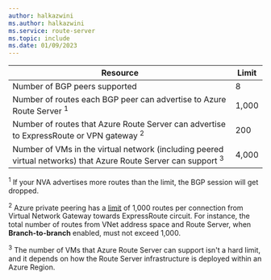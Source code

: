 ```yaml
---
author: halkazwini
ms.author: halkazwini
ms.service: route-server
ms.topic: include
ms.date: 01/09/2023
---
```

| Resource | Limit |
|----------|-------|
| Number of BGP peers supported | 8 |
| Number of routes each BGP peer can advertise to Azure Route Server <sup>1</sup> | 1,000 |
| Number of routes that Azure Route Server can advertise to ExpressRoute or VPN gateway <sup>2</sup>  | 200 |
| Number of VMs in the virtual network (including peered virtual networks) that Azure Route Server can support <sup>3</sup> | 4,000 |

<sup>1</sup> If your NVA advertises more routes than the limit, the BGP session will get dropped.

<sup>2</sup> Azure private peering has a [limit](../articles/azure-resource-manager/management/azure-subscription-service-limits.md#expressroute-limits) of 1,000 routes per connection from Virtual Network Gateway towards ExpressRoute circuit. For instance, the total number of routes from VNet address space and Route Server, when **Branch-to-branch** enabled, must not exceed 1,000.

<sup>3</sup> The number of VMs that Azure Route Server can support isn't a hard limit, and it depends on how the Route Server infrastructure is deployed within an Azure Region.
